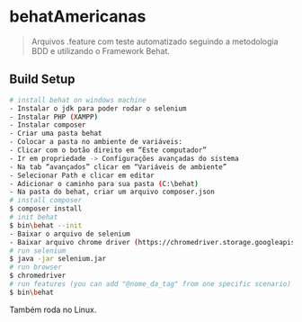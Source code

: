 # behatAmericanas

> Arquivos .feature com teste automatizado seguindo a metodologia BDD e utilizando o Framework Behat.

## Build Setup

``` bash
# install behat on windows machine
- Instalar o jdk para poder rodar o selenium
- Instalar PHP (XAMPP)
- Instalar composer
- Criar uma pasta behat
- Colocar a pasta no ambiente de variáveis:
- Clicar com o botão direito em “Este computador”
- Ir em propriedade -> Configurações avançadas do sistema
- Na tab “avançados” clicar em “Variáveis de ambiente”
- Selecionar Path e clicar em editar
- Adicionar o caminho para sua pasta (C:\behat)
- Na pasta do behat, criar um arquivo composer.json
# install composer
$ composer install
# init behat
$ bin\behat --init
- Baixar o arquivo de selenium
- Baixar arquivo chrome driver (https://chromedriver.storage.googleapis.com/index.html?path=2.38/)
# run selenium
$ java -jar selenium.jar
# run browser
$ chromedriver
# run features (you can add "@nome_da_tag" from one specific scenario)
$ bin\behat 
```

Também roda no Linux.
